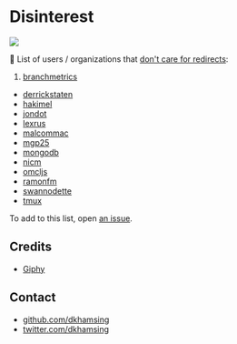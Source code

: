 # Disinterest

![](http://i.giphy.com/14vOBUFN7Y1PHO.gif)

:no_good: List of users / organizations that [don't care for redirects](https://github.com/issues?utf8=✓&q=is%3Aunmerged+author%3AReadmeCritic+is%3Aclosed):

1. [branchmetrics](https://github.com/BranchMetrics/iOS-Deferred-Deep-Linking-SDK/pull/235)
- [derrickstaten](https://github.com/BranchMetrics/iOS-Deferred-Deep-Linking-SDK/pull/235)
- [hakimel](https://github.com/hakimel/reveal.js/pull/1420)
- [jondot](https://github.com/jondot/awesome-react-native/pull/61)
- [lexrus](https://github.com/lexrus/VPNOn/pull/67)
- [malcommac](https://github.com/malcommac/SwiftDate/pull/72)
- [mgp25](https://github.com/mgp25/Chat-API-NET/pull/114)
- [mongodb](https://github.com/mongodb/mongo/pull/1047)
- [nicm](https://github.com/tmux/tmux/pull/190)
- [omcljs](https://github.com/omcljs/om/pull/480)
- [ramonfm](https://github.com/mongodb/mongo/pull/1047)
- [swannodette](https://github.com/omcljs/om/pull/480)
- [tmux](https://github.com/tmux/tmux/pull/190)

To add to this list, open [an issue](https://github.com/ReadmeCritic/Disinterest/issues).

## Credits

- [Giphy](http://gph.is/1vZXKtp)

## Contact

- [github.com/dkhamsing](https://github.com/dkhamsing)
- [twitter.com/dkhamsing](https://twitter.com/dkhamsing)

